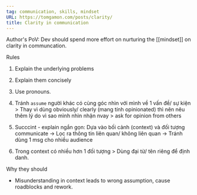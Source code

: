 ```yaml
---
tag: communication, skills, mindset
URL: https://tomgamon.com/posts/clarity/
title: Clarity in communication
---
```


Author's PoV: Dev should spend more effort on nurturing the [[mindset]] on clarity in communcation. 

Rules
1. Explain the underlying problems
2. Explain them concisely
3. Use pronouns.


1. Tránh `assume` người khác có cùng góc nhìn với mình về 1 vấn đề/ sự kiện > Thay vì dùng obviously/ clearly (mang tính opinionated) thì nên nêu thêm lý do vì sao mình nhìn nhận nvay > ask for opinion from others 
2. Succcint - explain ngắn gọn: Dựa vào bối cảnh (context) và đối tượng communicate -> Lọc ra thông tin liên quan/ không liên quan -> Tránh dùng 1 msg cho nhiều audience 
3. Trong context có nhiều hơn 1 đối tượng > Dùng đại từ/ tên riêng để định danh.

Why they should
- Misunderstanding in context leads to wrong assumption, cause roadblocks and rework.
